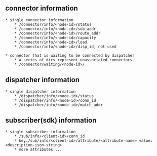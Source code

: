 ## connector information
    * single connector information
        * /connector/info/<node-id>/status
        * /connector/info/<node-id>/sub_addr
        * /connector/info/<node-id>/route_addr
        * /connector/info/<node-id>/capacity
        * /connector/info/<node-id>/load
        * /connector/info/<node-id>/disp_id, not used

    * connector that is waiting to be connected by dispatcher
        * a series of dirs represent unassociated connectors
        * /connector/waiting/<node-id>/


## dispatcher information
    * single dispatcher information
        * /dispatcher/info/<node-id>/status
        * /dispatcher/info/<node-id>/conn_id
        * /dispatcher/info/<node-id>/match_addr

## subscriber(sdk) information
    * single subscriber information
        * /sub/info/<client-id>/conn_id
        * key:/sub/info/<client-id>/attribute/<attribute-name> value:<description-json-string>
        * more attributes ...
